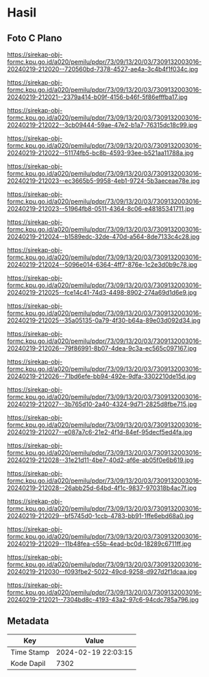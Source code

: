 # Hasil

## Foto C Plano

https://sirekap-obj-formc.kpu.go.id/a020/pemilu/pdpr/73/09/13/20/03/7309132003016-20240219-212020--720560bd-7378-4527-ae4a-3c4b4f1f034c.jpg

https://sirekap-obj-formc.kpu.go.id/a020/pemilu/pdpr/73/09/13/20/03/7309132003016-20240219-212021--2379a414-b09f-4156-b46f-5f86efffba17.jpg

https://sirekap-obj-formc.kpu.go.id/a020/pemilu/pdpr/73/09/13/20/03/7309132003016-20240219-212022--3cb09444-59ae-47e2-b1a7-76315dc18c99.jpg

https://sirekap-obj-formc.kpu.go.id/a020/pemilu/pdpr/73/09/13/20/03/7309132003016-20240219-212022--51174fb5-bc8b-4593-93ee-b521aa11788a.jpg

https://sirekap-obj-formc.kpu.go.id/a020/pemilu/pdpr/73/09/13/20/03/7309132003016-20240219-212023--ec3665b5-9958-4eb1-9724-5b3aeceae78e.jpg

https://sirekap-obj-formc.kpu.go.id/a020/pemilu/pdpr/73/09/13/20/03/7309132003016-20240219-212023--51964fb8-0511-4364-8c06-e48185341711.jpg

https://sirekap-obj-formc.kpu.go.id/a020/pemilu/pdpr/73/09/13/20/03/7309132003016-20240219-212024--b1589edc-32de-470d-a564-8de7133c4c28.jpg

https://sirekap-obj-formc.kpu.go.id/a020/pemilu/pdpr/73/09/13/20/03/7309132003016-20240219-212024--5096e014-6364-4ff7-876e-1c2e3d0b9c78.jpg

https://sirekap-obj-formc.kpu.go.id/a020/pemilu/pdpr/73/09/13/20/03/7309132003016-20240219-212025--fce14c41-74d3-4498-8902-274a69d1d6e9.jpg

https://sirekap-obj-formc.kpu.go.id/a020/pemilu/pdpr/73/09/13/20/03/7309132003016-20240219-212025--35a05135-0a79-4f30-b64a-89e03d092d34.jpg

https://sirekap-obj-formc.kpu.go.id/a020/pemilu/pdpr/73/09/13/20/03/7309132003016-20240219-212026--79f86991-8b07-4dea-9c3a-ec565c097167.jpg

https://sirekap-obj-formc.kpu.go.id/a020/pemilu/pdpr/73/09/13/20/03/7309132003016-20240219-212026--71bd6efe-bb94-492e-9dfa-3302210de15d.jpg

https://sirekap-obj-formc.kpu.go.id/a020/pemilu/pdpr/73/09/13/20/03/7309132003016-20240219-212027--3b765d10-2a40-4324-9d71-2825d8fbe715.jpg

https://sirekap-obj-formc.kpu.go.id/a020/pemilu/pdpr/73/09/13/20/03/7309132003016-20240219-212027--e087a7c6-21e2-4f1d-84ef-95decf5ed4fa.jpg

https://sirekap-obj-formc.kpu.go.id/a020/pemilu/pdpr/73/09/13/20/03/7309132003016-20240219-212028--31e21d11-4be7-40d2-af6e-ab05f0e6b619.jpg

https://sirekap-obj-formc.kpu.go.id/a020/pemilu/pdpr/73/09/13/20/03/7309132003016-20240219-212028--26abb25d-64bd-4f1c-9837-970318b4ac7f.jpg

https://sirekap-obj-formc.kpu.go.id/a020/pemilu/pdpr/73/09/13/20/03/7309132003016-20240219-212029--bf5745d0-1ccb-4783-bb91-1ffe6ebd68a0.jpg

https://sirekap-obj-formc.kpu.go.id/a020/pemilu/pdpr/73/09/13/20/03/7309132003016-20240219-212029--11b48fea-c55b-4ead-bc0d-18289c6711ff.jpg

https://sirekap-obj-formc.kpu.go.id/a020/pemilu/pdpr/73/09/13/20/03/7309132003016-20240219-212030--f093fbe2-5022-49cd-9258-d927d2f1dcaa.jpg

https://sirekap-obj-formc.kpu.go.id/a020/pemilu/pdpr/73/09/13/20/03/7309132003016-20240219-212021--7304bd8c-4193-43a2-97c6-94cdc785a796.jpg


## Metadata

| Key        | Value               |
| ---------- | ------------------- |
| Time Stamp | 2024-02-19 22:03:15 |
| Kode Dapil | 7302                |



